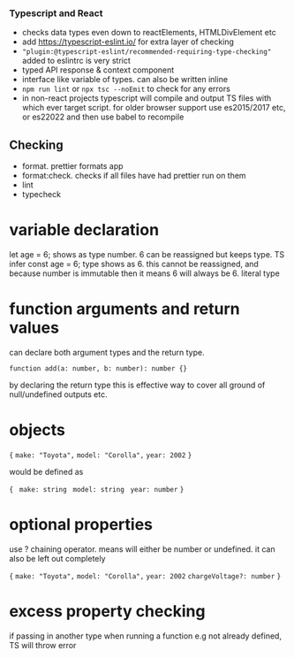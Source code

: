 ### Typescript and React

- checks data types even down to reactElements, HTMLDivElement etc
- add https://typescript-eslint.io/ for extra layer of checking
- `"plugin:@typescript-eslint/recommended-requiring-type-checking"` added to eslintrc is very strict
- typed API response & context component
- interface like variable of types. can also be written inline
- `npm run lint` or `npx tsc --noEmit` to check for any errors
- in non-react projects typescript will compile and output TS files with which ever target script. for older browser support use es2015/2017 etc, or es22022 and then use babel to recompile

## Checking

- format. prettier formats app
- format:check. checks if all files have had prettier run on them
- lint
- typecheck

# variable declaration

let age = 6; shows as type number. 6 can be reassigned but keeps type. TS infer
const age = 6; type shows as 6. this cannot be reassigned, and because number is immutable then it means 6 will always be 6. literal type

# function arguments and return values

can declare both argument types and the return type.

`function add(a: number, b: number): number {}`

by declaring the return type this is effective way to cover all ground of null/undefined outputs etc.

# objects

`{`
`make: "Toyota",`
`model: "Corolla",`
`year: 2002`
`}`

would be defined as

`{`
` make: string`
` model: string`
` year: number`
`}`

# optional properties

use ? chaining operator. means will either be number or undefined. it can also be left out completely

`{`
`make: "Toyota",`
`model: "Corolla",`
`year: 2002`
`chargeVoltage?: number`
`}`

# excess property checking

if passing in another type when running a function e.g not already defined, TS will throw error
